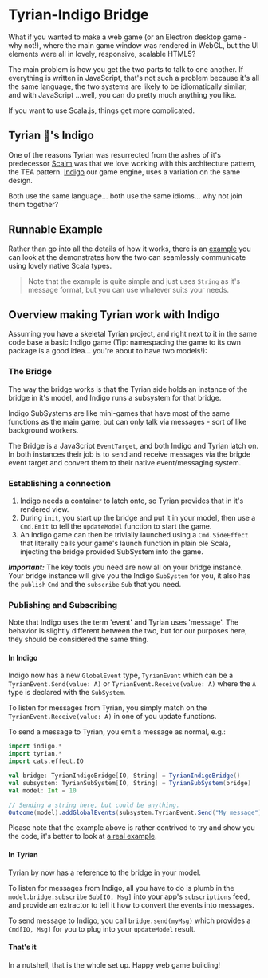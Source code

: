 # Tyrian-Indigo Bridge

What if you wanted to make a web game (or an Electron desktop game - why not!), where the main game window was rendered in WebGL, but the UI elements were all in lovely, responsive, scalable HTML5?

The main problem is how you get the two parts to talk to one another. If everything is written in JavaScript, that's not such a problem because it's all the same language, the two systems are likely to be idiomatically similar, and with JavaScript ...well, you can do pretty much anything you like.

If you want to use Scala.js, things get more complicated.

## Tyrian 💜's Indigo

One of the reasons Tyrian was resurrected from the ashes of it's predecessor [Scalm](https://github.com/julienrf/scalm) was that we love working with this architecture pattern, the TEA pattern. [Indigo](https://indigoengine.io/) our game engine, uses a variation on the same design.

Both use the same language... both use the same idioms... why not join them together?

## Runnable Example

Rather than go into all the details of how it works, there is an [example](https://github.com/PurpleKingdomGames/tyrian-docs/tree/main/examples) you can look at the demonstrates how the two can seamlessly communicate using lovely native Scala types.

> Note that the example is quite simple and just uses `String` as it's message format, but you can use whatever suits your needs.

## Overview making Tyrian work with Indigo

Assuming you have a skeletal Tyrian project, and right next to it in the same code base a basic Indigo game (Tip: namespacing the game to its own package is a good idea... you're about to have two models!):

### The Bridge

The way the bridge works is that the Tyrian side holds an instance of the bridge in it's model, and Indigo runs a subsystem for that bridge.

Indigo SubSystems are like mini-games that have most of the same functions as the main game, but can only talk via messages - sort of like background workers.

The Bridge is a JavaScript `EventTarget`, and both Indigo and Tyrian latch on. In both instances their job is to send and receive messages via the brigde event target and convert them to their native event/messaging system.

### Establishing a connection

1. Indigo needs a container to latch onto, so Tyrian provides that in it's rendered view.
1. During `init`, you start up the bridge and put it in your model, then use a `Cmd.Emit` to tell the `updateModel` function to start the game.
1. An Indigo game can then be trivially launched using a `Cmd.SideEffect` that literally calls your game's launch function in plain ole Scala, injecting the bridge provided SubSystem into the game.

***Important:*** The key tools you need are now all on your bridge instance. Your bridge instance will give you the Indigo `SubSystem` for you, it also has the `publish` `Cmd` and the `subscribe` `Sub` that you need.

### Publishing and Subscribing

Note that Indigo uses the term 'event' and Tyrian uses 'message'. The behavior is slightly different between the two, but for our purposes here, they should be considered the same thing.

#### In Indigo

Indigo now has a new `GlobalEvent` type, `TyrianEvent` which can be a `TyrianEvent.Send(value: A)` or `TyrianEvent.Receive(value: A)` where the `A` type is declared with the `SubSystem`.

To listen for messages from Tyrian, you simply match on the `TyrianEvent.Receive(value: A)` in one of you update functions.

To send a message to Tyrian, you emit a message as normal, e.g.:

```scala
import indigo.*
import tyrian.*
import cats.effect.IO

val bridge: TyrianIndigoBridge[IO, String] = TyrianIndigoBridge()
val subsystem: TyrianSubSystem[IO, String] = TyrianSubSystem(bridge)
val model: Int = 10

// Sending a string here, but could be anything.
Outcome(model).addGlobalEvents(subsystem.TyrianEvent.Send("My message"))
```

Please note that the example above is rather contrived to try and show you the code, it's better to look at [a real example](https://github.com/PurpleKingdomGames/tyrian/blob/main/examples/indigo/src/main/scala/example/game/MyAwesomeGame.scala#L58).

#### In Tyrian

Tyrian by now has a reference to the bridge in your model.

To listen for messages from Indigo, all you have to do is plumb in the `model.bridge.subscribe` `Sub[IO, Msg]` into your app's `subscriptions` feed, and provide an extractor to tell it how to convert the events into messages.

To send message to Indigo, you call `bridge.send(myMsg)` which provides a `Cmd[IO, Msg]` for you to plug into your `updateModel` result.

#### That's it

In a nutshell, that is the whole set up. Happy web game building!
